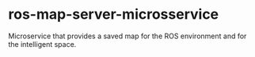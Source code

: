 # ros-map-server-microsservice
Microservice that provides a saved map for the ROS environment and for the intelligent space.

